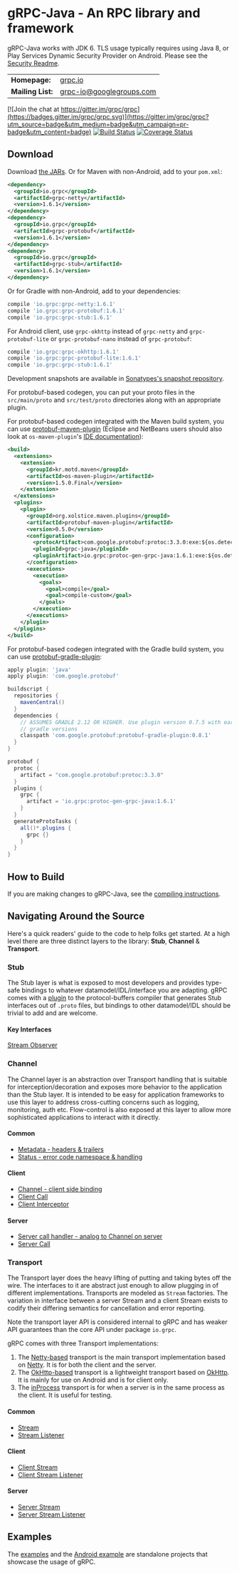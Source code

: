gRPC-Java - An RPC library and framework
========================================

gRPC-Java works with JDK 6. TLS usage typically requires using Java 8, or Play
Services Dynamic Security Provider on Android. Please see the [Security
Readme](SECURITY.md).

<table>
  <tr>
    <td><b>Homepage:</b></td>
    <td><a href="https://grpc.io/">grpc.io</a></td>
  </tr>
  <tr>
    <td><b>Mailing List:</b></td>
    <td><a href="https://groups.google.com/forum/#!forum/grpc-io">grpc-io@googlegroups.com</a></td>
  </tr>
</table>

[![Join the chat at https://gitter.im/grpc/grpc](https://badges.gitter.im/grpc/grpc.svg)](https://gitter.im/grpc/grpc?utm_source=badge&utm_medium=badge&utm_campaign=pr-badge&utm_content=badge)
[![Build Status](https://travis-ci.org/grpc/grpc-java.svg?branch=master)](https://travis-ci.org/grpc/grpc-java)
[![Coverage Status](https://coveralls.io/repos/grpc/grpc-java/badge.svg?branch=master&service=github)](https://coveralls.io/github/grpc/grpc-java?branch=master)

Download
--------

Download [the JARs][]. Or for Maven with non-Android, add to your `pom.xml`:
```xml
<dependency>
  <groupId>io.grpc</groupId>
  <artifactId>grpc-netty</artifactId>
  <version>1.6.1</version>
</dependency>
<dependency>
  <groupId>io.grpc</groupId>
  <artifactId>grpc-protobuf</artifactId>
  <version>1.6.1</version>
</dependency>
<dependency>
  <groupId>io.grpc</groupId>
  <artifactId>grpc-stub</artifactId>
  <version>1.6.1</version>
</dependency>
```

Or for Gradle with non-Android, add to your dependencies:
```gradle
compile 'io.grpc:grpc-netty:1.6.1'
compile 'io.grpc:grpc-protobuf:1.6.1'
compile 'io.grpc:grpc-stub:1.6.1'
```

For Android client, use `grpc-okhttp` instead of `grpc-netty` and
`grpc-protobuf-lite` or `grpc-protobuf-nano` instead of `grpc-protobuf`:
```gradle
compile 'io.grpc:grpc-okhttp:1.6.1'
compile 'io.grpc:grpc-protobuf-lite:1.6.1'
compile 'io.grpc:grpc-stub:1.6.1'
```

[the JARs]:
http://search.maven.org/#search%7Cga%7C1%7Cg%3A%22io.grpc%22%20AND%20v%3A%221.6.1%22

Development snapshots are available in [Sonatypes's snapshot
repository](https://oss.sonatype.org/content/repositories/snapshots/).

For protobuf-based codegen, you can put your proto files in the `src/main/proto`
and `src/test/proto` directories along with an appropriate plugin.

For protobuf-based codegen integrated with the Maven build system, you can use
[protobuf-maven-plugin][] (Eclipse and NetBeans users should also look at
`os-maven-plugin`'s
[IDE documentation](https://github.com/trustin/os-maven-plugin#issues-with-eclipse-m2e-or-other-ides)):
```xml
<build>
  <extensions>
    <extension>
      <groupId>kr.motd.maven</groupId>
      <artifactId>os-maven-plugin</artifactId>
      <version>1.5.0.Final</version>
    </extension>
  </extensions>
  <plugins>
    <plugin>
      <groupId>org.xolstice.maven.plugins</groupId>
      <artifactId>protobuf-maven-plugin</artifactId>
      <version>0.5.0</version>
      <configuration>
        <protocArtifact>com.google.protobuf:protoc:3.3.0:exe:${os.detected.classifier}</protocArtifact>
        <pluginId>grpc-java</pluginId>
        <pluginArtifact>io.grpc:protoc-gen-grpc-java:1.6.1:exe:${os.detected.classifier}</pluginArtifact>
      </configuration>
      <executions>
        <execution>
          <goals>
            <goal>compile</goal>
            <goal>compile-custom</goal>
          </goals>
        </execution>
      </executions>
    </plugin>
  </plugins>
</build>
```

[protobuf-maven-plugin]: https://www.xolstice.org/protobuf-maven-plugin/

For protobuf-based codegen integrated with the Gradle build system, you can use
[protobuf-gradle-plugin][]:
```gradle
apply plugin: 'java'
apply plugin: 'com.google.protobuf'

buildscript {
  repositories {
    mavenCentral()
  }
  dependencies {
    // ASSUMES GRADLE 2.12 OR HIGHER. Use plugin version 0.7.5 with earlier
    // gradle versions
    classpath 'com.google.protobuf:protobuf-gradle-plugin:0.8.1'
  }
}

protobuf {
  protoc {
    artifact = "com.google.protobuf:protoc:3.3.0"
  }
  plugins {
    grpc {
      artifact = 'io.grpc:protoc-gen-grpc-java:1.6.1'
    }
  }
  generateProtoTasks {
    all()*.plugins {
      grpc {}
    }
  }
}
```

[protobuf-gradle-plugin]: https://github.com/google/protobuf-gradle-plugin

How to Build
------------

If you are making changes to gRPC-Java, see the [compiling
instructions](COMPILING.md).

Navigating Around the Source
----------------------------

Here's a quick readers' guide to the code to help folks get started. At a high
level there are three distinct layers to the library: __Stub__, __Channel__ &
__Transport__.

### Stub

The Stub layer is what is exposed to most developers and provides type-safe
bindings to whatever datamodel/IDL/interface you are adapting. gRPC comes with
a [plugin](https://github.com/google/grpc-java/blob/master/compiler) to the
protocol-buffers compiler that generates Stub interfaces out of `.proto` files,
but bindings to other datamodel/IDL should be trivial to add and are welcome.

#### Key Interfaces

[Stream Observer](https://github.com/google/grpc-java/blob/master/stub/src/main/java/io/grpc/stub/StreamObserver.java)

### Channel

The Channel layer is an abstraction over Transport handling that is suitable for
interception/decoration and exposes more behavior to the application than the
Stub layer. It is intended to be easy for application frameworks to use this
layer to address cross-cutting concerns such as logging, monitoring, auth etc.
Flow-control is also exposed at this layer to allow more sophisticated
applications to interact with it directly.

#### Common

* [Metadata - headers & trailers](https://github.com/google/grpc-java/blob/master/core/src/main/java/io/grpc/Metadata.java)
* [Status - error code namespace & handling](https://github.com/google/grpc-java/blob/master/core/src/main/java/io/grpc/Status.java)

#### Client
* [Channel - client side binding](https://github.com/google/grpc-java/blob/master/core/src/main/java/io/grpc/Channel.java)
* [Client Call](https://github.com/google/grpc-java/blob/master/core/src/main/java/io/grpc/ClientCall.java)
* [Client Interceptor](https://github.com/google/grpc-java/blob/master/core/src/main/java/io/grpc/ClientInterceptor.java)

#### Server
* [Server call handler - analog to Channel on server](https://github.com/google/grpc-java/blob/master/core/src/main/java/io/grpc/ServerCallHandler.java)
* [Server Call](https://github.com/google/grpc-java/blob/master/core/src/main/java/io/grpc/ServerCall.java)


### Transport

The Transport layer does the heavy lifting of putting and taking bytes off the
wire. The interfaces to it are abstract just enough to allow plugging in of
different implementations. Transports are modeled as `Stream` factories. The
variation in interface between a server Stream and a client Stream exists to
codify their differing semantics for cancellation and error reporting.

Note the transport layer API is considered internal to gRPC and has weaker API
guarantees than the core API under package `io.grpc`.

gRPC comes with three Transport implementations:

1. The [Netty-based](https://github.com/google/grpc-java/blob/master/netty)
   transport is the main transport implementation based on
   [Netty](http://netty.io). It is for both the client and the server.
2. The [OkHttp-based](https://github.com/google/grpc-java/blob/master/okhttp)
   transport is a lightweight transport based on
   [OkHttp](http://square.github.io/okhttp/). It is mainly for use on Android
   and is for client only.
3. The
   [inProcess](https://github.com/google/grpc-java/blob/master/core/src/main/java/io/grpc/inprocess)
   transport is for when a server is in the same process as the client. It is
   useful for testing.

#### Common

* [Stream](https://github.com/google/grpc-java/blob/master/core/src/main/java/io/grpc/internal/Stream.java)
* [Stream Listener](https://github.com/google/grpc-java/blob/master/core/src/main/java/io/grpc/internal/StreamListener.java)

#### Client

* [Client Stream](https://github.com/google/grpc-java/blob/master/core/src/main/java/io/grpc/internal/ClientStream.java)
* [Client Stream Listener](https://github.com/google/grpc-java/blob/master/core/src/main/java/io/grpc/internal/ClientStreamListener.java)

#### Server

* [Server Stream](https://github.com/google/grpc-java/blob/master/core/src/main/java/io/grpc/internal/ServerStream.java)
* [Server Stream Listener](https://github.com/google/grpc-java/blob/master/core/src/main/java/io/grpc/internal/ServerStreamListener.java)


Examples
--------

The [examples](https://github.com/grpc/grpc-java/tree/master/examples)
and the
[Android example](https://github.com/grpc/grpc-java/tree/master/examples/android) are standalone projects that
showcase the usage of gRPC.
